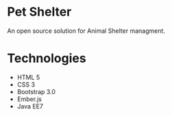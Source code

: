 Pet Shelter
==============
An open source solution for Animal Shelter managment.

Technologies
==============
 * HTML 5
 * CSS 3
 * Bootstrap 3.0
 * Ember.js
 * Java EE7
